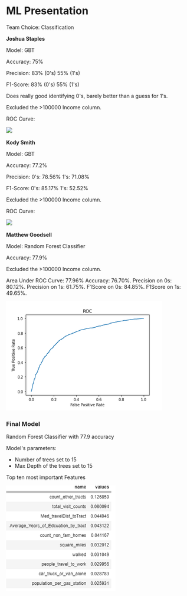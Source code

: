 # ML Presentation

Team Choice: Classification

__Joshua Staples__

Model: GBT 

Accuracy: 75%

Precision: 83% (0's) 55% (1's)

F1-Score: 83% (0's) 55% (1's)

Does really good identifying 0's, barely better than a guess for 1's. 

Excluded the >100000 Income column.

ROC Curve:

![](./img/download.png)

__Kody Smith__

Model: GBT 

Accuracy: 77.2%

Precision: 0's: 78.56% 1's: 71.08%

F1-Score: 0's: 85.17%  1's: 52.52%

Excluded the >100000 Income column.

ROC Curve:

![](./img/ROC_curve_ks.png)

<!-- __Bryton Petersen__

Model: SVM Classifier

Accuracy:

Precision:

F1-Score:

![](I dont actually have a picture yet)
 -->
 
 __Matthew Goodsell__
 
 Model: Random Forest Classifier
 
 Accuracy: 77.9%
 
 Excluded the >100000 Income column.
 
Area Under ROC Curve: 77.96%
Accuracy: 76.70%.
Precision on 0s: 80.12%.
Precision on 1s: 61.75%.
F1Score on 0s: 84.85%.
F1Score on 1s: 49.65%.

 
![](./img/rf_roc_plot_mg.png)


### Final Model

Random Forest Classifier with 77.9 accuracy

Model's parameters: 
- Number of trees set to 15
- Max Depth of the trees set to 15

Top ten most important Features

![](./img/feature_importance.png)
